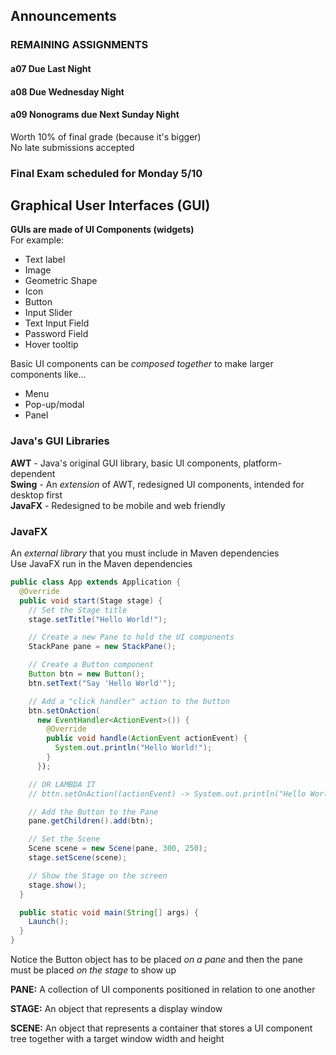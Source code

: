 ## Announcements
### REMAINING ASSIGNMENTS
#### a07 Due Last Night
#### a08 Due Wednesday Night
#### a09 Nonograms due Next Sunday Night
Worth 10% of final grade (because it's bigger)  
No late submissions accepted  
### Final Exam scheduled for Monday 5/10  

## Graphical User Interfaces (GUI)
**GUIs are made of UI Components (widgets)**  
For example:  
 - Text label
 - Image
 - Geometric Shape
 - Icon
 - Button
 - Input Slider
 - Text Input Field
 - Password Field
 - Hover tooltip  

Basic UI components can be *composed together* to make
larger components like...  
 - Menu
 - Pop-up/modal
 - Panel  

### Java's GUI Libraries
**AWT** - Java's original GUI library, basic UI components,
platform-dependent  
**Swing** - An *extension* of AWT, redesigned UI components,
intended for desktop first  
**JavaFX** - Redesigned to be mobile and web friendly  
### JavaFX
An *external library* that you must include in Maven
dependencies  
Use JavaFX run in the Maven dependencies  

```Java
public class App extends Application {
  @Override
  public void start(Stage stage) {
    // Set the Stage title
    stage.setTitle("Hello World!");

    // Create a new Pane to hold the UI components
    StackPane pane = new StackPane();

    // Create a Button component
    Button btn = new Button();
    btn.setText("Say 'Hello World'");

    // Add a "click handler" action to the button
    btn.setOnAction(
      new EventHandler<ActionEvent>()) {
        @Override
        public void handle(ActionEvent actionEvent) {
          System.out.println("Hello World!");
        }
      });

    // OR LAMBDA IT
    // bttn.setOnAction((actionEvent) -> System.out.println("Hello World!"));

    // Add the Button to the Pane
    pane.getChildren().add(btn);

    // Set the Scene
    Scene scene = new Scene(pane, 300, 250);
    stage.setScene(scene);

    // Show the Stage on the screen
    stage.show();
  }

  public static void main(String[] args) {
    Launch();
  }
}
```

Notice the Button object has to be placed *on a pane* and
then the pane must be placed *on the stage* to show up  

**PANE:** A collection of UI components positioned in relation
to one another  

**STAGE:** An object that represents a display window  

**SCENE:** An object that represents a container that stores
a UI component tree together with a target window width and
height  


